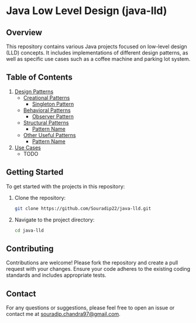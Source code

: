 # Java Low Level Design (java-lld)

## Overview

This repository contains various Java projects focused on low-level design (LLD) concepts. It includes implementations of different design patterns, as well as specific use cases such as a coffee machine and parking lot system.

## Table of Contents

1. [Design Patterns](#design-patterns)
    - [Creational Patterns](src/main/java/org/example/designpatterns/creational)
        - [Singleton Pattern](src/main/java/org/example/designpatterns/creational/singleton/README.md)
    - [Behavioral Patterns](src/main/java/org/example/designpatterns/behavioral)
        - [Observer Pattern](src/main/java/org/example/designpatterns/behavioral/observer/README.md)
    - [Structural Patterns](src/main/java/org/example/designpatterns/structural)
        - [Pattern Name](src/main/java/org/example/designpatterns/structural/patternname/README.md)
    - [Other Useful Patterns](#other-useful-patterns)
        - [Pattern Name](src/main/java/org/example/designpatterns/other/patternname/README.md)
3. [Use Cases](#use-cases)
    - TODO


## Getting Started

To get started with the projects in this repository:

1. Clone the repository:
    ```bash
    git clone https://github.com/Souradip22/java-lld.git
    ```

2. Navigate to the project directory:
    ```bash
    cd java-lld
    ```

## Contributing

Contributions are welcome! Please fork the repository and create a pull request with your changes. Ensure your code adheres to the existing coding standards and includes appropriate tests.


## Contact

For any questions or suggestions, please feel free to open an issue or contact me at [souradip.chandra97@gmail.com](mailto:souradip.chandra97@gmail.com).
